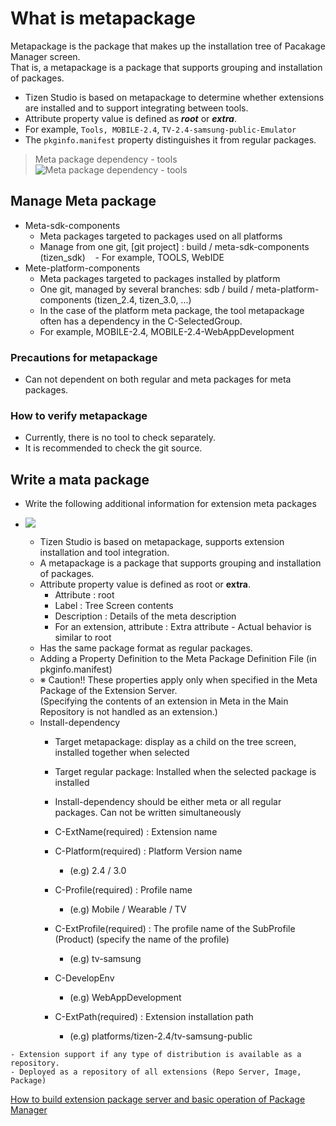 # What is metapackage

Metapackage is the package that makes up the installation tree of Pacakage Manager screen. <br>
That is, a metapackage is a package that supports grouping and installation of packages.
- Tizen Studio is based on metapackage to determine whether extensions are installed and to support integrating between tools.
- Attribute property value is defined as ***root*** or ***extra***.
- For example, `Tools, MOBILE-2.4`, `TV-2.4-samsung-public-Emulator`
- The `pkginfo.manifest` property distinguishes it from regular packages.

> Meta package dependency - tools
![Meta package dependency - tools](https://github.sec.samsung.net/RS-TizenStudio/home/blob/master/docs/image/package%20dependencies.png)

## Manage Meta package
- Meta-sdk-components
    - Meta packages targeted to packages used on all platforms
    - Manage from one git, [git project] : build / meta-sdk-components (tizen_sdk)
    - For example, TOOLS, WebIDE
- Mete-platform-components
    - Meta packages targeted to packages installed by platform
    - One git, managed by several branches: sdb / build / meta-platform-components (tizen_2.4, tizen_3.0, ...)
    - In the case of the platform meta package, the tool metapackage often has a dependency in the C-SelectedGroup.
    - For example, MOBILE-2.4, MOBILE-2.4-WebAppDevelopment

### Precautions for metapackage
- Can not dependent on both regular and meta packages for meta packages.
### How to verify metapackage
- Currently, there is no tool to check separately.
- It is recommended to check the git source.

## Write a mata package

- Write the following additional information for extension meta packages
- ![](/docs/image/meta-package.png )

    - Tizen Studio is based on metapackage, supports extension installation and tool integration.
    - A metapackage is a package that supports grouping and installation of packages.
    - Attribute property value is defined as root or **extra**.
        - Attribute : root 
        - Label : Tree Screen contents
        - Description : Details of the meta description
        - For an extension, attribute : Extra attribute - Actual behavior is similar to root
    - Has the same package format as regular packages.    
    - Adding a Property Definition to the Meta Package Definition File (in pkginfo.manifest)
    - ※ Caution!! These properties apply only when specified in the Meta Package of the Extension Server. <br>
      (Specifying the contents of an extension in Meta in the Main Repository is not handled as an extension.)
    - Install-dependency
        - Target metapackage: display as a child on the tree screen, installed together when selected
        - Target regular package: Installed when the selected package is installed
        - Install-dependency should be either meta or all regular packages. Can not be written simultaneously

        - C-ExtName(required) : Extension name
        - C-Platform(required) : Platform Version name
             - (e.g) 2.4 / 3.0
        - C-Profile(required) : Profile name 
             - (e.g) Mobile / Wearable / TV
        - C-ExtProfile(required) : The profile name of the SubProfile (Product) (specify the name of the profile)
             - (e.g) tv-samsung
        - C-DevelopEnv
             - (e.g) WebAppDevelopment 
        - C-ExtPath(required) : Extension installation path
             - (e.g) platforms/tizen-2.4/tv-samsung-public
```text
- Extension support if any type of distribution is available as a repository.
- Deployed as a repository of all extensions (Repo Server, Image, Package)
```


[How to build extension package server and basic operation of Package Manager](https://developer.tizen.org/development/tizen-studio/download/configuring-package-manager#extension)
